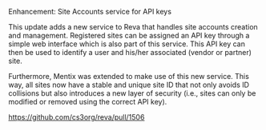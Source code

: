 Enhancement: Site Accounts service for API keys

This update adds a new service to Reva that handles site accounts creation and management. Registered sites can be assigned an API key through a simple web interface which is also part of this service. This API key can then be used to identify a user and his/her associated (vendor or partner) site.

Furthermore, Mentix was extended to make use of this new service. This way, all sites now have a stable and unique site ID that not only avoids ID collisions but also introduces a new layer of security (i.e., sites can only be modified or removed using the correct API key). 

https://github.com/cs3org/reva/pull/1506
